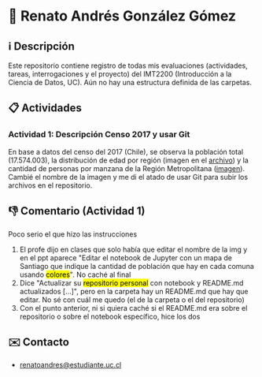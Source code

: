 # 👤 Renato Andrés González Gómez
## ℹ️ Descripción
Este repositorio contiene registro de todas mis evaluaciones (actividades, tareas, interrogaciones y el proyecto) del IMT2200 (Introducción a la Ciencia de Datos, UC). Aún no hay una estructura definida de las carpetas.

## 📋 Actividades
### Actividad 1: Descripción Censo 2017 y usar Git
En base a datos del censo del 2017 (Chile), se observa la población total (17.574.003), la distribución de edad por región (imagen en el <a href='https://github.com/renatoandress/IMT2200-RENATO-GONZALEZ/blob/main/Actividad%2001/IMT2200%20-%20Actividad%2001.ipynb'>archivo</a>) y la cantidad de personas por manzana de la Región Metropolitana (<a href='https://github.com/renatoandress/IMT2200-RENATO-GONZALEZ/blob/main/PoblacionRM_C2017_Gonzalez.jpg'>imagen</a>). Cambié el nombre de la imagen y me di el atado de usar Git para subir los archivos en el repositorio.

## 👎 Comentario (Actividad 1)
Poco serio el que hizo las instrucciones</br>
1. El profe dijo en clases que solo había que editar el nombre de la img y en el ppt aparece "Editar el notebook de Jupyter con un mapa de Santiago que indique la cantidad de población que hay en cada comuna usando <mark>colores</mark>". No caché al final
2. Dice "Actualizar su <mark>repositorio personal</mark> con notebook y README.md actualizados [...]", pero en la carpeta hay un README.md que hay que editar. No sé con cuál me quedo (el de la carpeta o el del repositorio)
3. Con el punto anterior, ni si quiera caché si el README.md era sobre el repositorio o sobre el notebook específico, hice los dos

## ✉️ Contacto
- renatoandres@estudiante.uc.cl
